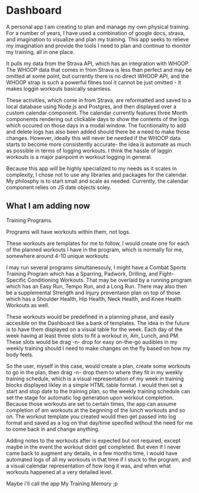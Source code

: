  # Dashboard
A personal app I am creating to plan and manage my own physical training. 
For a number of years, I have used a combination of google docs, strava, and imagination to visualize and plan my training. 
This app seeks to relieve my imagination and provide the tools I need to plan and continue to monitor my training, all in one place. 

It pulls my data from the Strava API, which has an integration with WHOOP. The WHOOP data that comes in from Strava is less than perfect and may be omitted at some point, but currently there is no direct WHOOP API, and the WHOOP strap is such a powerful fitnes tool it cannot be just omitted - it makes loggin workouts basically seamless. 

These activities, which come in from Strava, are reformatted and saved to a local database using Node.js and Postgres, and then displayed over a custom calendar component. The calendar currently features three Month componemts rendering out clickable days to show the contents of the logs which occured on those days in a modal window. The fucntionality to add and delete logs has also been added should there be a need to make those changes. However, ideally this will never be needed if the WHOOP data starts to become more consistently accurate- the idea is automate as much as possible in terms of logging workouts. I think the hassle of laggin workouts is a major painpoint in workout logging in general. 

Because this app will be highly specialized to my needs as it scales in complexity, I chose not to use any libraries and packages for the calendar. My philosphy is to start small and scale as needed. Currently, the calendar component relies on JS date objects soley. 

## What I am adding now
Training Programs. 

Programs will have workouts within them, not logs. 

These workouts are templates for me to follow, I would create one for each of the planned workouts I have in the program, which is normally for me, somewhere around 4-10 unique workouts. 

I may run several programs simultanesouly, I might have a Combat Sports Training Program which has a Sparring, Padwork, Drilling, and Fight-Specific Conditioning Workouts. That may be overlaid by a running program which has an Easy Run, Tempo Run, and a Long Run. There may also then be a supplemental Strength and Injury preventaion plan on top of those which has a Shoulder Health, Hip Health, Neck Health, and Knee Health Workouts as well. 

These workouts would be predefined in a planning phase, and easily accesible on the Dashboard like a bank of templates. The idea in the future is to have them displayed on a visual table for the week. Each day of the week having at least three slots to fit a workout in, Am, Lunch, and PM. These slots would be drag -n- drop for easy on-the-go audibles in my weekly training should I need to make changes on the fly based on how my body feels. 

So the user, myself in this case, would create a plan, create some workouts to go in the plan, then drag -n- drop them to where they fit in my weekly training schedule, which is a visual representation of my week in training blocks displayed likley in a simple HTML table format. I would then set a start and stop date to the training plan, so the weekly training schedule can set the stage for automatic log generation upon workout completion. Because those workouts are set to certain times, the app can assume completion of am workouts at the begnning of the lunch workouts and so on. The workout template you created would then get passed into log format and saved as a log on that day/time specifed without the need for me to come back in and change anything. 

Adding notes to the workouts after is expected but not required, except maybe in the event the workout didnt get completed. But even if I never came back to augment any details, in a few months time, I would have automated logs of all my workouts in that time if I stuck to the program, and a visual calendar representation of how long it was, and when what workouts happened at a very detailed level. 

Maybe i'll call the app My Training Memory ;p